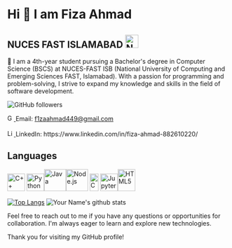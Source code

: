 # Hi 👋 I am Fiza Ahmad
## NUCES FAST ISLAMABAD <img src="https://upload.wikimedia.org/wikipedia/en/e/e4/National_University_of_Computer_and_Emerging_Sciences_logo.png" alt="Nuces-Fast" width="30" height="30"> 

🌱 I am a 4th-year student pursuing a Bachelor's degree in Computer Science (BSCS) at NUCES-FAST ISB (National University of Computing and Emerging Sciences FAST, Islamabad). With a passion for programming and problem-solving, I strive to expand my knowledge and skills in the field of software development.

![GitHub followers](https://img.shields.io/github/followers/Fizaahmad14?style=social)

<a href="mailto:f1zaahmad449@gmail.com">
  <img src="https://upload.wikimedia.org/wikipedia/commons/7/7e/Gmail_icon_%282020%29.svg" alt="Gmail" width="15" height="15">
</a> Email: <a href="mailto:f1zaahmad449@gmail.com">f1zaahmad449@gmail.com</a>  
<br>
<br>
<a href="https://www.linkedin.com/in/fiza-ahmad-882610220/">
  <img src="https://upload.wikimedia.org/wikipedia/commons/c/ca/LinkedIn_logo_initials.png" alt="LinkedIn" width="15" height="15">
</a> LinkedIn: https://www.linkedin.com/in/fiza-ahmad-882610220/

## Languages

<img src="https://upload.wikimedia.org/wikipedia/commons/1/18/ISO_C%2B%2B_Logo.svg" alt="C++" width="40" height="40">  <img src="https://upload.wikimedia.org/wikipedia/commons/c/c3/Python-logo-notext.svg" alt="Python" width="40" height="40"><img src="https://upload.wikimedia.org/wikipedia/en/3/30/Java_programming_language_logo.svg" alt="Java" width="50" height="50"><img src="https://upload.wikimedia.org/wikipedia/commons/d/d9/Node.js_logo.svg" alt="Node.js" width="50" height="50"> <img src="https://upload.wikimedia.org/wikipedia/commons/3/35/The_C_Programming_Language_logo.svg" alt="C" width="20" height="40"> <img src="https://upload.wikimedia.org/wikipedia/commons/3/38/Jupyter_logo.svg" alt="Jupyter Notebook" width="40" height="40"><img src="https://upload.wikimedia.org/wikipedia/commons/6/61/HTML5_logo_and_wordmark.svg" alt="HTML5" width="40" height="50">



[![Top Langs](https://github-readme-stats.vercel.app/api/top-langs/?username=Fizaahmad14&layout=compact&theme=radical)](https://github.com/Fizaahmad14/github-readme-stats)
![Your Name's github stats](https://github-readme-stats.vercel.app/api?username=Fizaahmad14&show_icons=true&count_private=true&theme=radical)

Feel free to reach out to me if you have any questions or opportunities for collaboration. I'm always eager to learn and explore new technologies.

Thank you for visiting my GitHub profile!


<!---
Fizaahmad14/Fizaahmad14 is a ✨ special ✨ repository because its `README.md` (this file) appears on your GitHub profile.
You can click the Preview link to take a look at your changes.
--->
